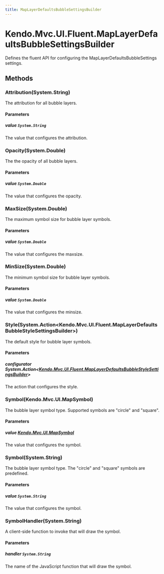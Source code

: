 ```yaml
---
title: MapLayerDefaultsBubbleSettingsBuilder
---
```


# Kendo.Mvc.UI.Fluent.MapLayerDefaultsBubbleSettingsBuilder
Defines the fluent API for configuring the MapLayerDefaultsBubbleSettings settings.




## Methods


### Attribution(System.String)
The attribution for all bubble layers.


#### Parameters

##### value `System.String`
The value that configures the attribution.





### Opacity(System.Double)
The the opacity of all bubble layers.


#### Parameters

##### value `System.Double`
The value that configures the opacity.





### MaxSize(System.Double)
The maximum symbol size for bubble layer symbols.


#### Parameters

##### value `System.Double`
The value that configures the maxsize.





### MinSize(System.Double)
The minimum symbol size for bubble layer symbols.


#### Parameters

##### value `System.Double`
The value that configures the minsize.





### Style(System.Action\<Kendo.Mvc.UI.Fluent.MapLayerDefaultsBubbleStyleSettingsBuilder\>)
The default style for bubble layer symbols.


#### Parameters

##### configurator System.Action<[Kendo.Mvc.UI.Fluent.MapLayerDefaultsBubbleStyleSettingsBuilder](/api/wrappers/aspnet-mvc/Kendo.Mvc.UI.Fluent/MapLayerDefaultsBubbleStyleSettingsBuilder)>
The action that configures the style.





### Symbol(Kendo.Mvc.UI.MapSymbol)
The bubble layer symbol type. Supported symbols are "circle" and "square".


#### Parameters

##### value [Kendo.Mvc.UI.MapSymbol](/api/wrappers/aspnet-mvc/Kendo.Mvc.UI/MapSymbol)
The value that configures the symbol.





### Symbol(System.String)
The bubble layer symbol type. The "circle" and "square" symbols are predefined.


#### Parameters

##### value `System.String`
The value that configures the symbol.





### SymbolHandler(System.String)
A client-side function to invoke that will draw the symbol.


#### Parameters

##### handler `System.String`
The name of the JavaScript function that will draw the symbol.







